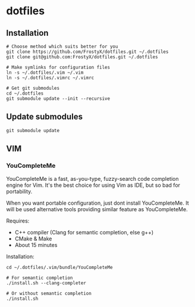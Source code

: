 # dotfiles
## Installation

	# Choose method which suits better for you
	git clone https://github.com/FrostyX/dotfiles.git ~/.dotfiles
	git clone git@github.com:FrostyX/dotfiles.git ~/.dotfiles

	# Make symlinks for configuration files
	ln -s ~/.dotfiles/.vim ~/.vim
	ln -s ~/.dotfiles/.vimrc ~/.vimrc

	# Get git submodules
	cd ~/.dotfiles
	git submodule update --init --recursive
	
## Update submodules

	git submodule update

## VIM

### YouCompleteMe
YouCompleteMe is a fast, as-you-type, fuzzy-search code completion engine for Vim. It's the best choice for using Vim as IDE, but so bad for portability.

When you want portable configuration, just dont install YouCompleteMe. It will be used alternative tools providing similar feature as YouCompleteMe.

Requires:

- C++ compiler (Clang for semantic completion, else g++)
- CMake & Make
- About 15 minutes


Installation:

	cd ~/.dotfiles/.vim/bundle/YouCompleteMe
	
	# For semantic completion
	./install.sh --clang-completer
	
	# Or without semantic completion
	./install.sh
